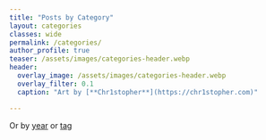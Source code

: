 ```yaml
---
title: "Posts by Category"
layout: categories
classes: wide
permalink: /categories/
author_profile: true
teaser: /assets/images/categories-header.webp
header:
  overlay_image: /assets/images/categories-header.webp
  overlay_filter: 0.1
  caption: "Art by [**Chr1stopher**](https://chr1stopher.com)"

---
```

Or by <a href="/blog/">year</a> or <a href="/tags/">tag</a>